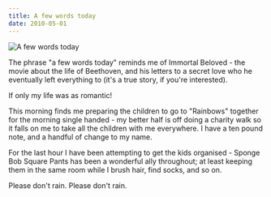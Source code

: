```yaml
---
title: A few words today
date: 2010-05-01
---
```


![A few words today](https://source.unsplash.com/9ZQzrLWV52M/1600x900)

The phrase "a few words today" reminds me of Immortal Beloved - the movie about the life of Beethoven, and his letters to a secret love who he eventually left everything to (it's a true story, if you're interested).

If only my life was as romantic!

This morning finds me preparing the children to go to "Rainbows" together for the morning single handed - my better half is off doing a charity walk so it falls on me to take all the children with me everywhere. I have a ten pound note, and a handful of change to my name.

For the last hour I have been attempting to get the kids organised - Sponge Bob Square Pants has been a wonderful ally throughout; at least keeping them in the same room while I brush hair, find socks, and so on.

Please don't rain. Please don't rain.